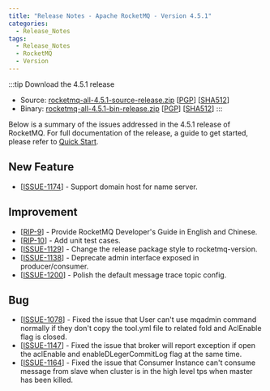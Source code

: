 ```yaml
---
title: "Release Notes - Apache RocketMQ - Version 4.5.1"
categories:
  - Release_Notes
tags:
  - Release_Notes
  - RocketMQ
  - Version
---
```


:::tip Download the 4.5.1 release
    
* Source: [rocketmq-all-4.5.1-source-release.zip](https://archive.apache.org/dist/rocketmq/4.5.1/rocketmq-all-4.5.1-source-release.zip) [[PGP](https://archive.apache.org/dist/rocketmq/4.5.1/rocketmq-all-4.5.1-source-release.zip.asc)] [[SHA512](https://archive.apache.org/dist/rocketmq/4.5.1/rocketmq-all-4.5.1-source-release.zip.sha512)]
* Binary: [rocketmq-all-4.5.1-bin-release.zip](https://archive.apache.org/dist/rocketmq/4.5.1/rocketmq-all-4.5.1-bin-release.zip) [[PGP](https://archive.apache.org/dist/rocketmq/4.5.1/rocketmq-all-4.5.1-bin-release.zip.asc)] [[SHA512](https://archive.apache.org/dist/rocketmq/4.5.1/rocketmq-all-4.5.1-bin-release.zip.sha512)]
:::
<!--truncate-->

Below is a summary of the issues addressed in the 4.5.1 release of RocketMQ. For full documentation of the release, a guide to get started, please refer to <a href='/docs/quickStart/02quickstart/'>Quick Start</a>.

## New Feature
<ul>
<li>[<a href='https://github.com/apache/rocketmq/pull/1175'>ISSUE-1174</a>] -  Support domain host for name server.
</li>
</ul>

## Improvement
<ul>
<li>[<a href='https://github.com/apache/rocketmq/pulls?utf8=%E2%9C%93&q=is%3Apr+is%3Aclosed+milestone%3A4.5.1+RIP-9'>RIP-9</a>] -  Provide RocketMQ Developer's Guide in English and Chinese.
</li>
<li>[<a href='https://github.com/apache/rocketmq/pulls?utf8=%E2%9C%93&q=is%3Apr+is%3Aclosed+milestone%3A4.5.1+RIP-10'>RIP-10</a>] -  Add unit test cases.
</li>
<li>[<a href='https://github.com/apache/rocketmq/pull/1129'>ISSUE-1129</a>] -  Change the release package style to rocketmq-version.
</li>
<li>[<a href='https://github.com/apache/rocketmq/issues/1138'>ISSUE-1138</a>] -  Deprecate admin interface exposed in producer/consumer.
</li>
<li>[<a href='https://github.com/apache/rocketmq/pull/1201'>ISSUE-1200</a>] -  Polish the default message trace topic config.
</li>
</ul>
                                    
          
## Bug
<ul>
<li>[<a href='https://github.com/apache/rocketmq/issues/1078'>ISSUE-1078</a>] -  Fixed the issue that User can't use mqadmin command normally if they don't copy the tool.yml file to related fold and AclEnable flag is closed. 
</li>
<li>[<a href='https://github.com/apache/rocketmq/issues/1147'>ISSUE-1147</a>] -  Fixed the issue that broker will report exception if open the aclEnable and enableDLegerCommitLog flag at the same time.
</li>
<li>[<a href='https://github.com/apache/rocketmq/issues/1164'>ISSUE-1164</a>] -  Fixed the issue that Consumer Instance can't consume message from slave when cluster is in the high level tps when master has been killed. 
</li>
</ul>
    
